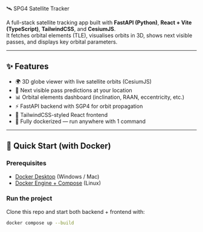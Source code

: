 🛰️ SPG4 Satellite Tracker

A full-stack satellite tracking app built with **FastAPI (Python)**, **React + Vite (TypeScript)**, **TailwindCSS**, and **CesiumJS**.  
It fetches orbital elements (TLE), visualises orbits in 3D, shows next visible passes, and displays key orbital parameters.

---

## ✨ Features
- 🌍 3D globe viewer with live satellite orbits (CesiumJS)
- 📡 Next visible pass predictions at your location
- 📊 Orbital elements dashboard (inclination, RAAN, eccentricity, etc.)
- ⚡ FastAPI backend with SGP4 for orbit propagation
- 🎨 TailwindCSS-styled React frontend
- 🐳 Fully dockerized — run anywhere with 1 command

---

## 🚀 Quick Start (with Docker)

### Prerequisites
- [Docker Desktop](https://www.docker.com/products/docker-desktop/) (Windows / Mac)  
- [Docker Engine + Compose](https://docs.docker.com/engine/install/) (Linux)

### Run the project
Clone this repo and start both backend + frontend with:

```bash
docker compose up --build
